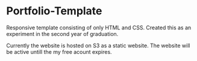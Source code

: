 # Portfolio-Template
Responsive template consisting of only HTML and CSS. Created this as an experiment in the second year of graduation.  

Currently the website is hosted on S3 as a static website.
The website will be active untill the my free acount expires.
